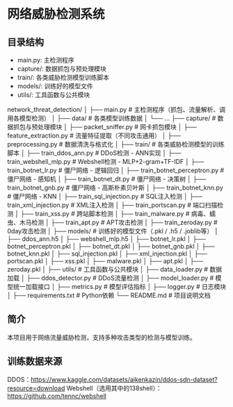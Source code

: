 # 网络威胁检测系统

## 目录结构

- main.py: 主检测程序
- capture/: 数据抓包与预处理模块
- train/: 各类威胁检测模型训练脚本
- models/: 训练好的模型文件
- utils/: 工具函数与公共模块

network_threat_detection/
│
├── main.py                         # 主检测程序（抓包、流量解析、调用各模型检测）
│
├── data/                           # 各类模型训练数据
│   └── ...
├── capture/                        # 数据抓包与预处理模块
│   ├── packet_sniffer.py           # 网卡抓包模块
│   ├── feature_extraction.py       # 流量特征提取（不同攻击通用）
│   ├── preprocessing.py            # 数据清洗与格式化
│
├── train/                          # 各类威胁检测模型的训练脚本
│   ├── train_ddos_ann.py           # DDoS检测 - ANN实现
│   ├── train_webshell_mlp.py       # Webshell检测 - MLP+2-gram+TF-IDF
│   ├── train_botnet_lr.py          # 僵尸网络 - 逻辑回归
│   ├── train_botnet_perceptron.py  # 僵尸网络 - 感知机
│   ├── train_botnet_dt.py          # 僵尸网络 - 决策树
│   ├── train_botnet_gnb.py         # 僵尸网络 - 高斯朴素贝叶斯
│   ├── train_botnet_knn.py         # 僵尸网络 - KNN
│   ├── train_sql_injection.py      # SQL注入检测
│   ├── train_xml_injection.py      # XML注入检测
│   ├── train_portscan.py           # 端口扫描检测
│   ├── train_xss.py                # 跨站脚本检测
│   ├── train_malware.py            # 病毒、蠕虫、木马检测
│   ├── train_apt.py                # APT攻击检测
│   ├── train_zeroday.py            # 0day攻击检测
│
├── models/                         # 训练好的模型文件（.pkl / .h5 / .joblib等）
│   ├── ddos_ann.h5
│   ├── webshell_mlp.h5
│   ├── botnet_lr.pkl
│   ├── botnet_perceptron.pkl
│   ├── botnet_dt.pkl
│   ├── botnet_gnb.pkl
│   ├── botnet_knn.pkl
│   ├── sql_injection.pkl
│   ├── xml_injection.pkl
│   ├── portscan.pkl
│   ├── xss.pkl
│   ├── malware.pkl
│   ├── apt.pkl
│   ├── zeroday.pkl
│
├── utils/                          # 工具函数与公共模块
│   ├── data_loader.py              # 数据加载
│   ├── ddos_detector.py            # DDoS流量检测
│   ├── model_loader.py             # 模型统一加载接口
│   ├── metrics.py                  # 模型评估指标
│   ├── logger.py                   # 日志模块
│
├── requirements.txt                # Python依赖
└── README.md                       # 项目说明文档

## 简介
本项目用于网络流量威胁检测，支持多种攻击类型的检测与模型训练。

## 训练数据来源
DDOS：https://www.kaggle.com/datasets/aikenkazin/ddos-sdn-dataset?resource=download
Webshell（选用其中的138shell）：https://github.com/tennc/webshell
